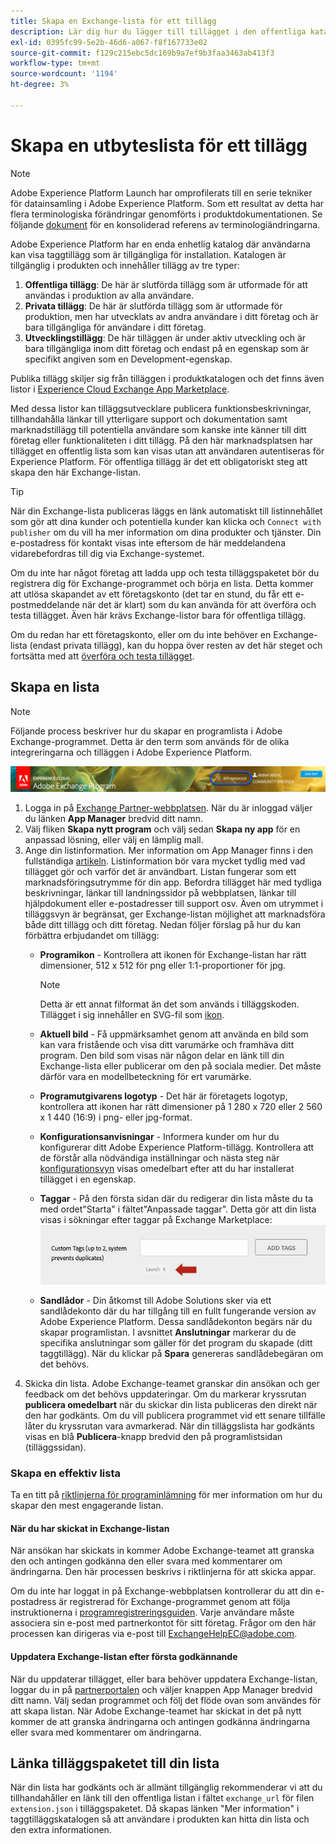 ```yaml
---
title: Skapa en Exchange-lista för ett tillägg
description: Lär dig hur du lägger till tillägget i den offentliga katalogen i Adobe Experience Platform.
exl-id: 0395fc99-5e2b-46d6-a067-f8f167733e02
source-git-commit: f129c215ebc5dc169b9a7ef9b3faa3463ab413f3
workflow-type: tm+mt
source-wordcount: '1194'
ht-degree: 3%

---
```


# Skapa en utbyteslista för ett tillägg

>[!NOTE]
>
>Adobe Experience Platform Launch har omprofilerats till en serie tekniker för datainsamling i Adobe Experience Platform. Som ett resultat av detta har flera terminologiska förändringar genomförts i produktdokumentationen. Se följande [dokument](../../term-updates.md) för en konsoliderad referens av terminologiändringarna.

Adobe Experience Platform har en enda enhetlig katalog där användarna kan visa taggtillägg som är tillgängliga för installation. Katalogen är tillgänglig i produkten och innehåller tillägg av tre typer:

1. **Offentliga tillägg**: De här är slutförda tillägg som är utformade för att användas i produktion av alla användare.
1. **Privata tillägg**: De här är slutförda tillägg som är utformade för produktion, men har utvecklats av andra användare i ditt företag och är bara tillgängliga för användare i ditt företag.
1. **Utvecklingstillägg**: De här tilläggen är under aktiv utveckling och är bara tillgängliga inom ditt företag och endast på en egenskap som är specifikt angiven som en Development-egenskap.

Publika tillägg skiljer sig från tilläggen i produktkatalogen och det finns även listor i [Experience Cloud Exchange App Marketplace](https://exchange.adobe.com/apps/browse/ec).

Med dessa listor kan tilläggsutvecklare publicera funktionsbeskrivningar, tillhandahålla länkar till ytterligare support och dokumentation samt marknadstillägg till potentiella användare som kanske inte känner till ditt företag eller funktionaliteten i ditt tillägg. På den här marknadsplatsen har tillägget en offentlig lista som kan visas utan att användaren autentiseras för Experience Platform. För offentliga tillägg är det ett obligatoriskt steg att skapa den här Exchange-listan.

>[!TIP]
>
>När din Exchange-lista publiceras läggs en länk automatiskt till listinnehållet som gör att dina kunder och potentiella kunder kan klicka och `Connect with publisher` om du vill ha mer information om dina produkter och tjänster. Din e-postadress för kontakt visas inte eftersom de här meddelandena vidarebefordras till dig via Exchange-systemet.

Om du inte har något företag att ladda upp och testa tilläggspaketet bör du registrera dig för Exchange-programmet och börja en lista. Detta kommer att utlösa skapandet av ett företagskonto (det tar en stund, du får ett e-postmeddelande när det är klart) som du kan använda för att överföra och testa tillägget. Även här krävs Exchange-listor bara för offentliga tillägg.

Om du redan har ett företagskonto, eller om du inte behöver en Exchange-lista (endast privata tillägg), kan du hoppa över resten av det här steget och fortsätta med att [överföra och testa tillägget](./upload-and-test.md).

## Skapa en lista

>[!NOTE]
>
>Följande process beskriver hur du skapar en programlista i Adobe Exchange-programmet. Detta är den term som används för de olika integreringarna och tilläggen i Adobe Experience Platform.

![Experience Cloud App Manager-länkplats](../images/getting-started/app-mgr-link.png)

1. Logga in på [Exchange Partner-webbplatsen](https://partners.adobe.com/exchangeprogram/experiencecloud). När du är inloggad väljer du länken **App Manager** bredvid ditt namn.
1. Välj fliken **Skapa nytt program** och välj sedan **Skapa ny app** för en anpassad lösning, eller välj en lämplig mall.
1. Ange din listinformation. Mer information om App Manager finns i den fullständiga [artikeln](https://adobeexchangeec.zendesk.com/hc/en-us/articles/360024197931). Listinformation bör vara mycket tydlig med vad tillägget gör och varför det är användbart. Listan fungerar som ett marknadsföringsutrymme för din app. Befordra tillägget här med tydliga beskrivningar, länkar till landningssidor på webbplatsen, länkar till hjälpdokument eller e-postadresser till support osv. Även om utrymmet i tilläggsvyn är begränsat, ger Exchange-listan möjlighet att marknadsföra både ditt tillägg och ditt företag. Nedan följer förslag på hur du kan förbättra erbjudandet om tillägg:
   - **Programikon** - Kontrollera att ikonen för Exchange-listan har rätt dimensioner, 512 x 512 för png eller 1:1-proportioner för jpg.

     >[!NOTE]
     >
     >Detta är ett annat filformat än det som används i tilläggskoden. Tillägget i sig innehåller en SVG-fil som [ikon](../manifest.md).

   - **Aktuell bild** - Få uppmärksamhet genom att använda en bild som kan vara fristående och visa ditt varumärke och framhäva ditt program. Den bild som visas när någon delar en länk till din Exchange-lista eller publicerar om den på sociala medier. Det måste därför vara en modellbeteckning för ert varumärke.
   - **Programutgivarens logotyp** - Det här är företagets logotyp, kontrollera att ikonen har rätt dimensioner på 1 280 x 720 eller 2 560 x 1 440 (16:9) i png- eller jpg-format.
   - **Konfigurationsanvisningar** - Informera kunder om hur du konfigurerar ditt Adobe Experience Platform-tillägg. Kontrollera att de förstår alla nödvändiga inställningar och nästa steg när [konfigurationsvyn](../configuration.md) visas omedelbart efter att du har installerat tillägget i en egenskap.
   - **Taggar** - På den första sidan där du redigerar din lista måste du ta med ordet&quot;Starta&quot; i fältet&quot;Anpassade taggar&quot;. Detta gör att din lista visas i sökningar efter taggar på Exchange Marketplace:
     ![](../images/getting-started/custom-tags.jpg)
   - **Sandlådor** - Din åtkomst till Adobe Solutions sker via ett sandlådekonto där du har tillgång till en fullt fungerande version av Adobe Experience Platform. Dessa sandlådekonton begärs när du skapar programlistan. I avsnittet **Anslutningar** markerar du de specifika anslutningar som gäller för det program du skapade (ditt taggtillägg). När du klickar på **Spara** genereras sandlådebegäran om det behövs.
1. Skicka din lista. Adobe Exchange-teamet granskar din ansökan och ger feedback om det behövs uppdateringar. Om du markerar kryssrutan **publicera omedelbart** när du skickar din lista publiceras den direkt när den har godkänts. Om du vill publicera programmet vid ett senare tillfälle låter du kryssrutan vara avmarkerad. När din tilläggslista har godkänts visas en blå **Publicera**-knapp bredvid den på programlistsidan (tilläggssidan).

### Skapa en effektiv lista

Ta en titt på [riktlinjerna för programinlämning](https://partners.adobe.com/exchangeprogram/experiencecloud/build/ec-exchange.html) för mer information om hur du skapar den mest engagerande listan.

#### När du har skickat in Exchange-listan

När ansökan har skickats in kommer Adobe Exchange-teamet att granska den och antingen godkänna den eller svara med kommentarer om ändringarna. Den här processen beskrivs i riktlinjerna för att skicka appar.

Om du inte har loggat in på Exchange-webbplatsen kontrollerar du att din e-postadress är registrerad för Exchange-programmet genom att följa instruktionerna i [programregistreringsguiden](https://partners.adobe.com/content/mcp/us/en/home/reg-guide.html). Varje användare måste associera sin e-post med partnerkontot för sitt företag. Frågor om den här processen kan dirigeras via e-post till <ExchangeHelpEC@adobe.com>.

#### Uppdatera Exchange-listan efter första godkännande

När du uppdaterar tillägget, eller bara behöver uppdatera Exchange-listan, loggar du in på [partnerportalen](https://partners.adobe.com/exchangeprogram/experiencecloud) och väljer knappen App Manager bredvid ditt namn. Välj sedan programmet och följ det flöde ovan som användes för att skapa listan. När Adobe Exchange-teamet har skickat in det på nytt kommer de att granska ändringarna och antingen godkänna ändringarna eller svara med kommentarer om ändringarna.

## Länka tilläggspaketet till din lista

När din lista har godkänts och är allmänt tillgänglig rekommenderar vi att du tillhandahåller en länk till den offentliga listan i fältet `exchange_url` för filen `extension.json` i tilläggspaketet.  Då skapas länken &quot;Mer information&quot; i taggtilläggskatalogen så att användare i produkten kan hitta din lista och den extra informationen.

